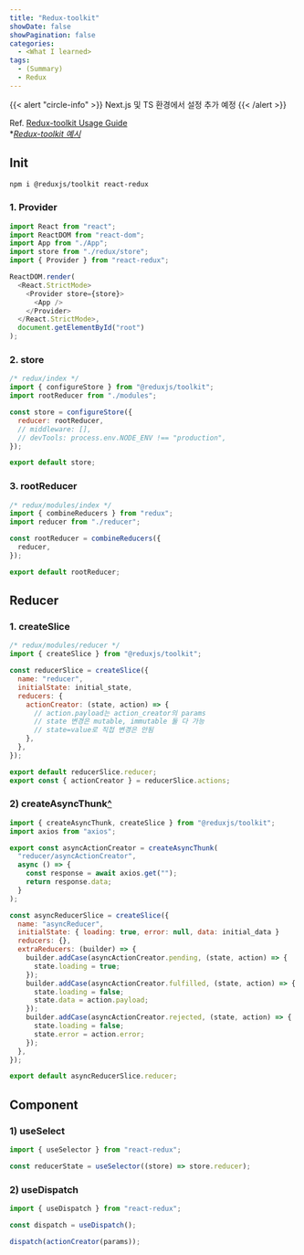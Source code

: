 ```yaml
---
title: "Redux-toolkit"
showDate: false
showPagination: false
categories:
  - <What I learned>
tags:
  - (Summary)
  - Redux
---
```


{{< alert "circle-info" >}}
Next.js 및 TS 환경에서 설정 추가 예정
{{< /alert >}}

Ref. [Redux-toolkit Usage Guide
](https://redux-toolkit.js.org/usage/usage-guide)<br/>\*_[Redux-toolkit 예시](/storage/wil/javascript/ex-redux-toolkit)_

## Init

```bash
npm i @reduxjs/toolkit react-redux
```

### 1. Provider

```js
import React from "react";
import ReactDOM from "react-dom";
import App from "./App";
import store from "./redux/store";
import { Provider } from "react-redux";

ReactDOM.render(
  <React.StrictMode>
    <Provider store={store}>
      <App />
    </Provider>
  </React.StrictMode>,
  document.getElementById("root")
);
```

### 2. store

```js
/* redux/index */
import { configureStore } from "@reduxjs/toolkit";
import rootReducer from "./modules";

const store = configureStore({
  reducer: rootReducer,
  // middleware: [],
  // devTools: process.env.NODE_ENV !== "production",
});

export default store;
```

### 3. rootReducer

```js
/* redux/modules/index */
import { combineReducers } from "redux";
import reducer from "./reducer";

const rootReducer = combineReducers({
  reducer,
});

export default rootReducer;
```

## Reducer

### 1. createSlice

```js
/* redux/modules/reducer */
import { createSlice } from "@reduxjs/toolkit";

const reducerSlice = createSlice({
  name: "reducer",
  initialState: initial_state,
  reducers: {
    actionCreator: (state, action) => {
      // action.payload는 action_creator의 params
      // state 변경은 mutable, immutable 둘 다 가능
      // state=value로 직접 변경은 안됨
    },
  },
});

export default reducerSlice.reducer;
export const { actionCreator } = reducerSlice.actions;
```

### 2) createAsyncThunk[^](https://redux-toolkit.js.org/api/createAsyncThunk#examples)

```js
import { createAsyncThunk, createSlice } from "@reduxjs/toolkit";
import axios from "axios";

export const asyncActionCreator = createAsyncThunk(
  "reducer/asyncActionCreator",
  async () => {
    const response = await axios.get("");
    return response.data;
  }
);

const asyncReducerSlice = createSlice({
  name: "asyncReducer",
  initialState: { loading: true, error: null, data: initial_data }
  reducers: {},
  extraReducers: (builder) => {
    builder.addCase(asyncActionCreator.pending, (state, action) => {
      state.loading = true;
    });
    builder.addCase(asyncActionCreator.fulfilled, (state, action) => {
      state.loading = false;
      state.data = action.payload;
    });
    builder.addCase(asyncActionCreator.rejected, (state, action) => {
      state.loading = false;
      state.error = action.error;
    });
  },
});

export default asyncReducerSlice.reducer;
```

## Component

### 1) useSelect

```js
import { useSelector } from "react-redux";

const reducerState = useSelector((store) => store.reducer);
```

### 2) useDispatch

```js
import { useDispatch } from "react-redux";

const dispatch = useDispatch();

dispatch(actionCreator(params));
```
